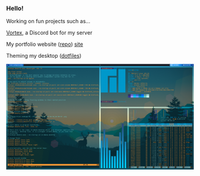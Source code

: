 ### Hello!
Working on fun projects such as...

  [Vortex](https://github.com/intelligentlet/gfgbot), a Discord bot for my server
  
  My portfolio website ([repo](https://github.com/intelligentlet/intelligentlet.github.io)) [site](https://intelligentlet.github.io)
  
  Theming my desktop ([dotfiles](https://github.com/IntelligentLet/deer-lake-dotfiles))
  
  ![cool](https://github.com/IntelligentLet/deer-lake-dotfiles/blob/master/deer%20lake%20preview.png?raw=true)
